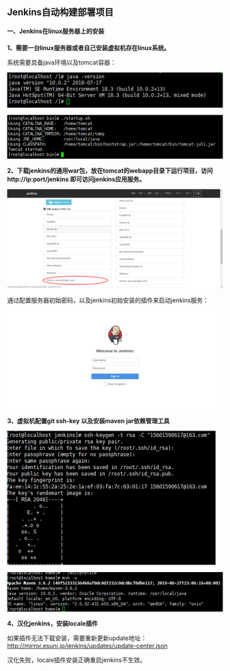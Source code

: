 ## Jenkins自动构建部署项目

#### 一、Jenkins在linux服务器上的安装

**1、需要一台linux服务器或者自己安装虚拟机存在linux系统。**

系统需要具备java环境以及tomcat容器：

![jenkins_java_version.png](../assert/jenkins/jenkins_20191010103217.png)

![jenkins_tomcat.png](../assert/jenkins/jenkins_20191010103401.png)

**2、下载jenkins的通用war包，放在tomcat的webapp目录下运行项目，访问http://ip:port/jenkins
即可访问jenkins应用服务。**

![jenkins_war_download.png](../assert/jenkins/jenkins_20191010103903.png)

通过配置服务器初始密码，以及jenkins初始安装的插件来启动jenkins服务：

![jenkins_web_login.png](../assert/jenkins/jenkins_20191010111737.png)

**3、虚拟机配置git ssh-key 以及安装maven jar依赖管理工具**

![jenkins_git_ssh.png](../assert/jenkins/jenkins_20191010133909.png)

![jenkins_maven.png](../assert/jenkins/jenkins_20191010133925.png)

**4、汉化jenkins，安装locale插件**

如果插件无法下载安装，需要重新更新update地址：
http://mirror.esuni.jp/jenkins/updates/update-center.json

汉化失败，locale插件安装正确重启jenkins不生效。
